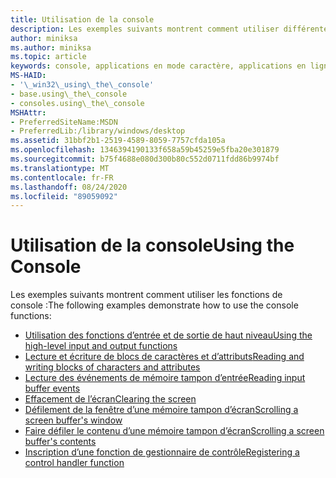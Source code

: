 ```yaml
---
title: Utilisation de la console
description: Les exemples suivants montrent comment utiliser différentes fonctions de console.
author: miniksa
ms.author: miniksa
ms.topic: article
keywords: console, applications en mode caractère, applications en ligne de commande, applications Terminal Server, API de console
MS-HAID:
- '\_win32\_using\_the\_console'
- base.using\_the\_console
- consoles.using\_the\_console
MSHAttr:
- PreferredSiteName:MSDN
- PreferredLib:/library/windows/desktop
ms.assetid: 31bbf2b1-2519-4589-8059-7757cfda105a
ms.openlocfilehash: 1346394190133f658a59b45259e5fba20e301879
ms.sourcegitcommit: b75f4688e080d300b80c552d0711fdd86b9974bf
ms.translationtype: MT
ms.contentlocale: fr-FR
ms.lasthandoff: 08/24/2020
ms.locfileid: "89059092"
---
```

# <a name="using-the-console"></a><span data-ttu-id="7e03c-104">Utilisation de la console</span><span class="sxs-lookup"><span data-stu-id="7e03c-104">Using the Console</span></span>


<span data-ttu-id="7e03c-105">Les exemples suivants montrent comment utiliser les fonctions de console :</span><span class="sxs-lookup"><span data-stu-id="7e03c-105">The following examples demonstrate how to use the console functions:</span></span>

- [<span data-ttu-id="7e03c-106">Utilisation des fonctions d’entrée et de sortie de haut niveau</span><span class="sxs-lookup"><span data-stu-id="7e03c-106">Using the high-level input and output functions</span></span>](using-the-high-level-input-and-output-functions.md)
- [<span data-ttu-id="7e03c-107">Lecture et écriture de blocs de caractères et d’attributs</span><span class="sxs-lookup"><span data-stu-id="7e03c-107">Reading and writing blocks of characters and attributes</span></span>](reading-and-writing-blocks-of-characters-and-attributes.md)
- [<span data-ttu-id="7e03c-108">Lecture des événements de mémoire tampon d’entrée</span><span class="sxs-lookup"><span data-stu-id="7e03c-108">Reading input buffer events</span></span>](reading-input-buffer-events.md)
- [<span data-ttu-id="7e03c-109">Effacement de l’écran</span><span class="sxs-lookup"><span data-stu-id="7e03c-109">Clearing the screen</span></span>](clearing-the-screen.md)
- [<span data-ttu-id="7e03c-110">Défilement de la fenêtre d’une mémoire tampon d’écran</span><span class="sxs-lookup"><span data-stu-id="7e03c-110">Scrolling a screen buffer's window</span></span>](scrolling-a-screen-buffer-s-window.md)
- [<span data-ttu-id="7e03c-111">Faire défiler le contenu d’une mémoire tampon d’écran</span><span class="sxs-lookup"><span data-stu-id="7e03c-111">Scrolling a screen buffer's contents</span></span>](scrolling-a-screen-buffer-s-contents.md)
- [<span data-ttu-id="7e03c-112">Inscription d’une fonction de gestionnaire de contrôle</span><span class="sxs-lookup"><span data-stu-id="7e03c-112">Registering a control handler function</span></span>](registering-a-control-handler-function.md)

 

 




